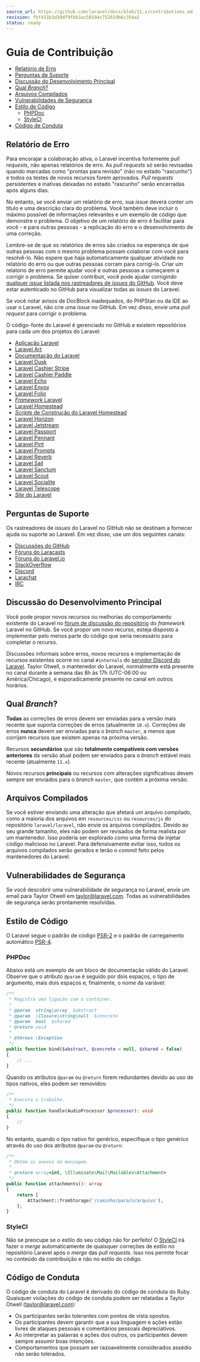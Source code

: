 ```yaml
---
source_url: https://github.com/laravel/docs/blob/11.x/contributions.md
revision: fbf431b3d30df9fbb3ac58194c752619b6c354a2
status: ready
---
```


# Guia de Contribuição

- [Relatório de Erro](#relatorio-de-erro)
- [Perguntas de Suporte](#perguntas-de-suporte)
- [Discussão do Desenvolvimento Principal](#discussao-do-desenvolvimento-principal)
- [Qual _Branch_?](#qual-branch)
- [Arquivos Compilados](#arquivos-compilados)
- [Vulnerabilidades de Segurança](#vulnerabilidades-de-seguranca)
- [Estilo de Código](#estilo-de-codigo)
    - [PHPDoc](#phpdoc)
    - [StyleCI](#styleci)
- [Código de Conduta](#codigo-de-conduta)

## Relatório de Erro

Para encorajar a colaboração ativa, o Laravel incentiva fortemente _pull
requests_, não apenas relatórios de erro.
As _pull requests_ só serão revisadas quando marcadas como "prontas para
revisão" (não no estado "rascunho") e todos os testes de novos recursos forem
aprovados.
_Pull requests_ persistentes e inativas deixadas no estado "rascunho" serão
encerradas após alguns dias.

No entanto, se você enviar um relatório de erro, sua _issue_ deverá conter um
título e uma descrição clara do problema.
Você também deve incluir o máximo possível de informações relevantes e um
exemplo de código que demonstre o problema.
O objetivo de um relatório de erro é facilitar para você - e para outras
pessoas - a replicação do erro e o desenvolvimento de uma correção.

Lembre-se de que os relatórios de erros são criados na esperança de que outras
pessoas com o mesmo problema possam colaborar com você para resolvê-lo.
Não espere que haja automaticamente qualquer atividade no relatório do erro ou
que outras pessoas corram para corrigi-lo.
Criar um relatório de erro permite ajudar você e outras pessoas a começarem a
corrigir o problema.
Se quiser contribuir, você pode ajudar corrigindo
[qualquer _issue_ listada nos rastreadores de _issues_ do
GitHub](https://github.com/issues?q=is%3Aopen+is%3Aissue+label%3Abug+user%3Alaravel).
Você deve estar autenticado no GitHub para visualizar todas as _issues_ do
Laravel.

Se você notar avisos de DocBlock inadequados, do PHPStan ou da IDE ao usar o
Laravel, não crie uma _issue_ no GitHub.
Em vez disso, envie uma _pull request_ para corrigir o problema.

O código-fonte do Laravel é gerenciado no GitHub e existem repositórios para
cada um dos projetos do Laravel:

- [Aplicação Laravel](https://github.com/laravel/laravel)
- [Laravel Art](https://github.com/laravel/art)
- [Documentação do Laravel](https://github.com/laravel/docs)
- [Laravel Dusk](https://github.com/laravel/dusk)
- [Laravel Cashier Stripe](https://github.com/laravel/cashier)
- [Laravel Cashier Paddle](https://github.com/laravel/cashier-paddle)
- [Laravel Echo](https://github.com/laravel/echo)
- [Laravel Envoy](https://github.com/laravel/envoy)
- [Laravel Folio](https://github.com/laravel/folio)
- [_Framework_ Laravel](https://github.com/laravel/framework)
- [Laravel Homestead](https://github.com/laravel/homestead)
- [_Scripts_ de Construção do Laravel
  Homestead](https://github.com/laravel/settler)
- [Laravel Horizon](https://github.com/laravel/horizon)
- [Laravel Jetstream](https://github.com/laravel/jetstream)
- [Laravel Passport](https://github.com/laravel/passport)
- [Laravel Pennant](https://github.com/laravel/pennant)
- [Laravel Pint](https://github.com/laravel/pint)
- [Laravel Prompts](https://github.com/laravel/prompts)
- [Laravel Reverb](https://github.com/laravel/reverb)
- [Laravel Sail](https://github.com/laravel/sail)
- [Laravel Sanctum](https://github.com/laravel/sanctum)
- [Laravel Scout](https://github.com/laravel/scout)
- [Laravel Socialite](https://github.com/laravel/socialite)
- [Laravel Telescope](https://github.com/laravel/telescope)
- [_Site_ do Laravel](https://github.com/laravel/laravel.com-next)

## Perguntas de Suporte

Os rastreadores de _issues_ do Laravel no GitHub não se destinam a fornecer
ajuda ou suporte ao Laravel.
Em vez disso, use um dos seguintes canais:

- [Discussões do GitHub](https://github.com/laravel/framework/discussions)
- [Fóruns do Laracasts](https://laracasts.com/discuss)
- [Fóruns do Laravel.io](https://laravel.io/forum)
- [StackOverflow](https://stackoverflow.com/questions/tagged/laravel)
- [Discord](https://discord.gg/laravel)
- [Larachat](https://larachat.co)
- [IRC](https://web.libera.chat/?nick=artisan&channels=#laravel)

## Discussão do Desenvolvimento Principal

Você pode propor novos recursos ou melhorias do comportamento existente do
Laravel no
[fórum de discussão do repositório](https://github.com/laravel/framework/discussions)
do _framework_ Laravel no GitHub.
Se você propor um novo recurso, esteja disposto a implementar pelo menos parte
do código que seria necessário para completar o recurso.

Discussões informais sobre erros, novos recursos e implementação de recursos
existentes ocorre no canal `#internals` do
[servidor Discord do Laravel](https://discord.gg/laravel).
Taylor Otwell, o mantenedor do Laravel, normalmente está presente no canal
durante a semana das 8h às 17h (UTC-06:00 ou América/Chicago), e esporadicamente
presente no canal em outros horários.

## Qual _Branch_?

**Todas** as correções de erros devem ser enviadas para a versão mais recente
que suporta correções de erros (atualmente `10.x`).
Correções de erros **nunca** devem ser enviadas para o _branch_ `master`, a
menos que corrijam recursos que existem apenas na próxima versão.

Recursos **secundários** que são **totalmente compatíveis com versões
anteriores** da versão atual podem ser enviados para o _branch_ estável mais
recente (atualmente `11.x`).

Novos recursos **principais** ou recursos com alterações significativas devem
sempre ser enviados para o _branch_ `master`, que contém a próxima versão.

## Arquivos Compilados

Se você estiver enviando uma alteração que afetará um arquivo compilado, como a
maioria dos arquivos em `resources/css` ou `resources/js` do repositório
`laravel/laravel`, não envie os arquivos compilados.
Devido ao seu grande tamanho, eles não podem ser revisados de forma realista por
um mantenedor.
Isso poderia ser explorado como uma forma de injetar código malicioso no
Laravel.
Para defensivamente evitar isso, todos os arquivos compilados serão gerados e
terão o _commit_ feito pelos mantenedores do Laravel.

## Vulnerabilidades de Segurança

Se você descobrir uma vulnerabilidade de segurança no Laravel, envie um email
para Taylor Otwell em
<a href="mailto:taylor@laravel.com">taylor@laravel.com</a>.
Todas as vulnerabilidades de segurança serão prontamente resolvidas.

## Estilo de Código

O Laravel segue o padrão de código
[PSR-2](https://github.com/php-fig/fig-standards/blob/master/accepted/PSR-2-coding-style-guide.md)
e o padrão de carregamento automático
[PSR-4](https://github.com/php-fig/fig-standards/blob/master/accepted/PSR-4-autoloader.md).

### PHPDoc

Abaixo está um exemplo de um bloco de documentação válido do Laravel.
Observe que o atributo `@param` é seguido por dois espaços, o tipo de argumento,
mais dois espaços e, finalmente, o nome da variável:

```php
/**
 * Registra uma ligação com o contêiner.
 *
 * @param  string|array  $abstract
 * @param  \Closure|string|null  $concrete
 * @param  bool  $shared
 * @return void
 *
 * @throws \Exception
 */
public function bind($abstract, $concrete = null, $shared = false)
{
    // ...
}
```

Quando os atributos `@param` ou `@return` forem redundantes devido ao uso de
tipos nativos, eles podem ser removidos:

```php
/**
 * Executa o trabalho.
 */
public function handle(AudioProcessor $processor): void
{
    //
}
```

No entanto, quando o tipo nativo for genérico, especifique o tipo genérico
através do uso dos atributos `@param` ou `@return`:

```php
/**
 * Obtém os anexos da mensagem.
 *
 * @return array<int, \Illuminate\Mail\Mailables\Attachment>
 */
public function attachments(): array
{
    return [
        Attachment::fromStorage('/caminho/para/o/arquivo'),
    ];
}
```

### StyleCI

Não se preocupe se o estilo do seu código não for perfeito!
O [StyleCI](https://styleci.io/) irá fazer o _merge_ automaticamente de
quaisquer
correções de estilo no repositório Laravel após o _merge_ das _pull requests_.
Isso nos permite focar no conteúdo da contribuição e não no estilo do código.

## Código de Conduta

O código de conduta do Laravel é derivado do código de conduta do Ruby.
Quaisquer violações do código de conduta podem ser relatadas a Taylor Otwell
(taylor@laravel.com):

- Os participantes serão tolerantes com pontos de vista opostos.
- Os participantes devem garantir que a sua linguagem e ações estão livres de
  ataques pessoais e comentários pessoais depreciativos.
- Ao interpretar as palavras e ações dos outros, os participantes devem sempre
  assumir boas intenções.
- Comportamentos que possam ser razoavelmente considerados assédio não serão
  tolerados.
